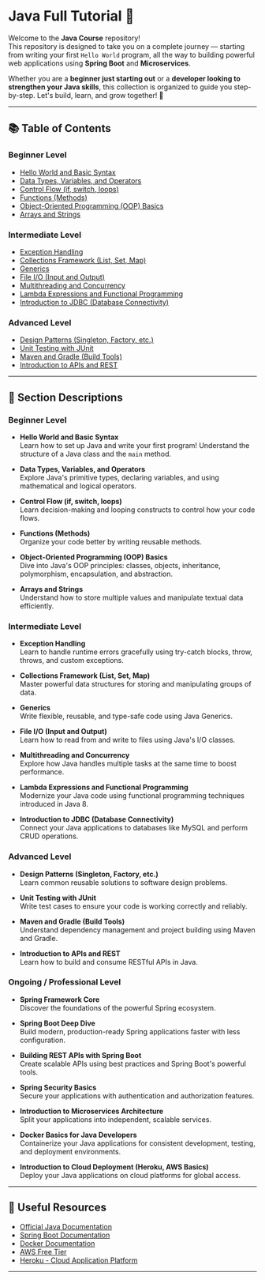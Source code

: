 # Java Full Tutorial 🚀

Welcome to the **Java Course** repository!  
This repository is designed to take you on a complete journey — starting from writing your first `Hello World` program, all the way to building powerful web applications using **Spring Boot** and **Microservices**.

Whether you are a **beginner just starting out** or a **developer looking to strengthen your Java skills**, this collection is organized to guide you step-by-step. Let's build, learn, and grow together! 🌟

---

## 📚 Table of Contents

### Beginner Level
- [Hello World and Basic Syntax](#hello-world-and-basic-syntax)
- [Data Types, Variables, and Operators](#data-types-variables-and-operators)
- [Control Flow (if, switch, loops)](#control-flow-if-switch-loops)
- [Functions (Methods)](#functions-methods)
- [Object-Oriented Programming (OOP) Basics](#object-oriented-programming-oop-basics)
- [Arrays and Strings](#arrays-and-strings)

### Intermediate Level
- [Exception Handling](#exception-handling)
- [Collections Framework (List, Set, Map)](#collections-framework-list-set-map)
- [Generics](#generics)
- [File I/O (Input and Output)](#file-io-input-and-output)
- [Multithreading and Concurrency](#multithreading-and-concurrency)
- [Lambda Expressions and Functional Programming](#lambda-expressions-and-functional-programming)
- [Introduction to JDBC (Database Connectivity)](#introduction-to-jdbc-database-connectivity)

### Advanced Level
- [Design Patterns (Singleton, Factory, etc.)](#design-patterns-singleton-factory-etc)
- [Unit Testing with JUnit](#unit-testing-with-junit)
- [Maven and Gradle (Build Tools)](#maven-and-gradle-build-tools)
- [Introduction to APIs and REST](#introduction-to-apis-and-rest)

---

## 📝 Section Descriptions

### Beginner Level

- **Hello World and Basic Syntax**  
  Learn how to set up Java and write your first program! Understand the structure of a Java class and the `main` method.

- **Data Types, Variables, and Operators**  
  Explore Java's primitive types, declaring variables, and using mathematical and logical operators.

- **Control Flow (if, switch, loops)**  
  Learn decision-making and looping constructs to control how your code flows.

- **Functions (Methods)**  
  Organize your code better by writing reusable methods.

- **Object-Oriented Programming (OOP) Basics**  
  Dive into Java's OOP principles: classes, objects, inheritance, polymorphism, encapsulation, and abstraction.

- **Arrays and Strings**  
  Understand how to store multiple values and manipulate textual data efficiently.

### Intermediate Level

- **Exception Handling**  
  Learn to handle runtime errors gracefully using try-catch blocks, throw, throws, and custom exceptions.

- **Collections Framework (List, Set, Map)**  
  Master powerful data structures for storing and manipulating groups of data.

- **Generics**  
  Write flexible, reusable, and type-safe code using Java Generics.

- **File I/O (Input and Output)**  
  Learn how to read from and write to files using Java's I/O classes.

- **Multithreading and Concurrency**  
  Explore how Java handles multiple tasks at the same time to boost performance.

- **Lambda Expressions and Functional Programming**  
  Modernize your Java code using functional programming techniques introduced in Java 8.

- **Introduction to JDBC (Database Connectivity)**  
  Connect your Java applications to databases like MySQL and perform CRUD operations.

### Advanced Level

- **Design Patterns (Singleton, Factory, etc.)**  
  Learn common reusable solutions to software design problems.

- **Unit Testing with JUnit**  
  Write test cases to ensure your code is working correctly and reliably.

- **Maven and Gradle (Build Tools)**  
  Understand dependency management and project building using Maven and Gradle.

- **Introduction to APIs and REST**  
  Learn how to build and consume RESTful APIs in Java.

### Ongoing / Professional Level

- **Spring Framework Core**  
  Discover the foundations of the powerful Spring ecosystem.

- **Spring Boot Deep Dive**  
  Build modern, production-ready Spring applications faster with less configuration.

- **Building REST APIs with Spring Boot**  
  Create scalable APIs using best practices and Spring Boot's powerful tools.

- **Spring Security Basics**  
  Secure your applications with authentication and authorization features.

- **Introduction to Microservices Architecture**  
  Split your applications into independent, scalable services.

- **Docker Basics for Java Developers**  
  Containerize your Java applications for consistent development, testing, and deployment environments.

- **Introduction to Cloud Deployment (Heroku, AWS Basics)**  
  Deploy your Java applications on cloud platforms for global access.

---

## 🌟 Useful Resources
- [Official Java Documentation](https://docs.oracle.com/en/java/)
- [Spring Boot Documentation](https://spring.io/projects/spring-boot)
- [Docker Documentation](https://docs.docker.com/)
- [AWS Free Tier](https://aws.amazon.com/free/)
- [Heroku - Cloud Application Platform](https://www.heroku.com/)

---
